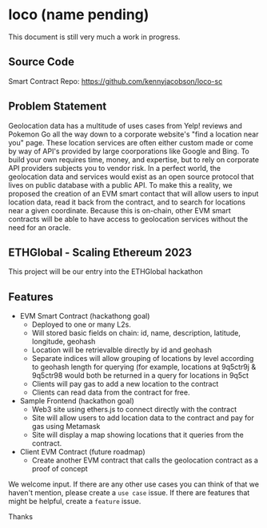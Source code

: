 # loco (name pending)

This document is still very much a work in progress.

## Source Code

Smart Contract Repo: https://github.com/kennyjacobson/loco-sc

## Problem Statement

Geolocation data has a multitude of uses cases from Yelp! reviews and Pokemon Go all the way down to a corporate website's "find a location near you" page. These location services are often either custom made or come by way of API's provided by large coorporations like Google and Bing.  To build your own requires time, money, and expertise, but to rely on corporate API providers subjects you to vendor risk. In a perfect world, the geolocation data and services would exist as an open source protocol that lives on public database with a public API. To make this a reality, we proposed the creation of an EVM smart contact that will allow users to input location data, read it back from the contract, and to search for locations near a given coordinate. Because this is on-chain, other EVM smart contracts will be able to have access to geolocation services without the need for an oracle. 

## ETHGlobal - Scaling Ethereum 2023

This project will be our entry into the ETHGlobal hackathon

## Features

* EVM Smart Contract (hackathong goal)
  *  Deployed to one or many L2s.
  *  Will stored basic fields on chain: id, name, description, latitude, longitude, geohash
  *  Location will be retrievalble directly by id and geohash
  *  Separate indices will allow grouping of locations by level according to geohash length for querying (for example, locations at 9q5ctr9j & 9q5ctr98 would both be returned in a query for locations in 9q5ct
  *  Clients will pay gas to add a new location to the contract
  *  Clients can read data from the contract for free.
* Sample Frontend (hackathon goal)
  * Web3 site using ethers.js to connect directly with the contract
  * Site will allow users to add location data to the contract and pay for gas using Metamask
  * Site will display a map showing locations that it queries from the contract.
* Client EVM Contract (future roadmap)
  * Create another EVM contract that calls the geolocation contract as a proof of concept

We welcome input. If there are any other use cases you can think of that we haven't mention, please create a `use case` issue. If there are features that might be helpful, create a `feature` issue.

Thanks
